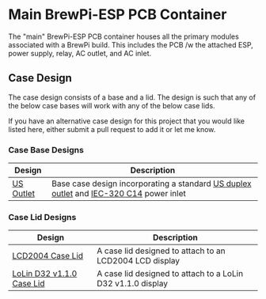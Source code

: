 # Main BrewPi-ESP PCB Container

The "main" BrewPi-ESP PCB container houses all the primary modules associated with a BrewPi build. This includes the PCB /w the attached ESP, power supply, relay, AC outlet, and AC inlet. 



## Case Design

The case design consists of a base and a lid. The design is such that any of the below case bases will work with any of the below case lids.

If you have an alternative case design for this project that you would like listed here, either submit a pull request to add it or let me know. 



### Case Base Designs

| Design                      | Description                                                  |
| --------------------------- | ------------------------------------------------------------ |
| [US Outlet](US%20Outlet.md) | Base case design incorporating a standard [US duplex outlet](https://www.homedepot.com/p/Leviton-15-Amp-Residential-Grade-Grounding-Duplex-Outlet-White-R52-05320-00W/202066670) and [IEC-320 C14](https://www.aliexpress.com/item/32815198325.html) power inlet |



### Case Lid Designs

| Design                                               | Description                                                 |
|------------------------------------------------------|-------------------------------------------------------------|
| [LCD2004 Case Lid](./LCD2004%20Case%20Lid.md)        | A case lid designed to attach to an LCD2004 LCD display     |
| [LoLin D32 v1.1.0 Case Lid](LoLin%20D32%20v1.1.0.md) | A case lid designed to attach to a LoLin D32 v1.1.0 display |
